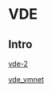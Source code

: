 # VDE

## Intro

[vde-2](https://github.com/virtualsquare/vde-2)

[vde_vmnet](https://github.com/lima-vm/vde_vmnet)